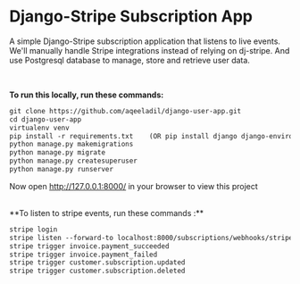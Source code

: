 ﻿# Django-Stripe Subscription App
A simple Django-Stripe subscription application that listens to live events. We'll manually handle Stripe integrations instead of relying on dj-stripe. And use Postgresql database to manage, store and retrieve user data. 

<br>

**To run this locally, run these commands:**

```html
git clone https://github.com/aqeeladil/django-user-app.git
cd django-user-app
virtualenv venv
pip install -r requirements.txt    (OR pip install django django-environ stripe psycopg2-binary)
python manage.py makemigrations
python manage.py migrate
python manage.py createsuperuser
python manage.py runserver
```

Now open http://127.0.0.1:8000/ in your browser to view this project

<br>
**To listen to stripe events, run these commands :**

```html
stripe login
stripe listen --forward-to localhost:8000/subscriptions/webhooks/stripe/
stripe trigger invoice.payment_succeeded
stripe trigger invoice.payment_failed
stripe trigger customer.subscription.updated
stripe trigger customer.subscription.deleted

```
<br><br>







        
